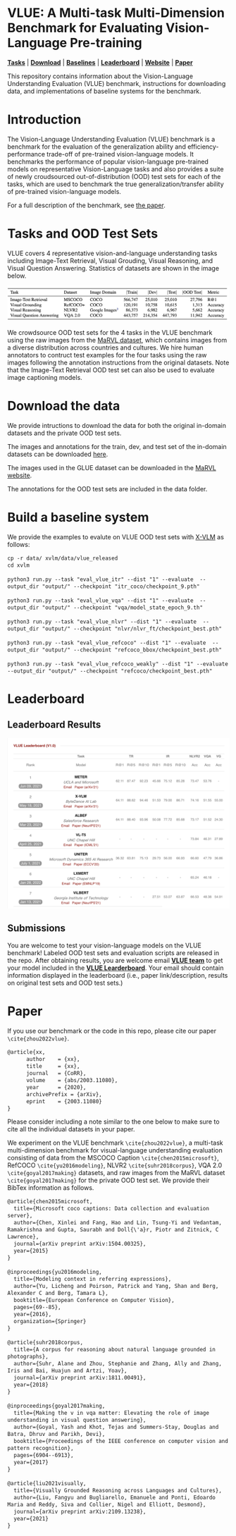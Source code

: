 # VLUE: A Multi-task Multi-Dimension Benchmark for Evaluating Vision-Language Pre-training

[**Tasks**](#tasks-and-OOD-test-sets) | [**Download**](#download-the-data) |
[**Baselines**](#build-a-baseline-system) |
[**Leaderboard**](https://vlue-benchmark.github.io/leaderboard.html) |
[**Website**](https://vlue-benchmark.github.io) |
[**Paper**](https://arxiv.org/pdf/2205.xxxx.pdf) 

This repository contains information about the Vision-Language Understanding Evaluation (VLUE) benchmark, instructions for downloading data, and
implementations of baseline systems for the benchmark.

# Introduction

The Vision-Language Understanding Evaluation (VLUE) benchmark is a benchmark for the evaluation of the generalization ability and efficiency-performance trade-off of pre-trained vision-language models. It benchmarks the performance of popular vision-language pre-trained models on representative Vision-Language tasks and also provides a suite of newly croudsourced out-of-distribution (OOD) test sets for each of the tasks, which are used to benchmark the true generalization/transfer ability of pre-trained vision-language models.

For a full description of the benchmark, see [the paper](https://arxiv.org/abs/2205.xxxx).

# Tasks and OOD Test Sets

VLUE covers 4 representative vision-and-language understanding tasks including Image-Text Retrieval, Visual Grouding, Visual Reasoning, and Visual Question Answering. Statistics of datasets are shown in the image below.

![Statistics of datasets in VLUE](vlue_tasks.png)

We crowdsource OOD test sets for the 4 tasks in the VLUE benchmark using the raw images from the [MaRVL dataset](https://marvl-challenge.github.io), which contains images from a diverse distribution across countries and cultures. We hire human annotators to contruct test examples for the four tasks using the raw images following the annotation instructions from the original datasets.  Note that the Image-Text Retrieval OOD test set can also be used to evaluate image captioning models.

# Download the data

We provide intructions to download the data for both the original in-domain datasets and the private OOD test sets.

The images and annotations for the train, dev, and test set of the in-domain datasets can be downloaded [here](https://drive.google.com/file/d/1XFz1Vtz7MCBLn4_1QEojhFJ5Iw3eH3X4/view?usp=sharing).

The images used in the GLUE dataset can be downloaded in the [MaRVL website](https://marvl-challenge.github.io/download).

The annotations for the OOD test sets are included in the data folder.


# Build a baseline system

We provide the examples to evalute on VLUE OOD test sets with [X-VLM](https://github.com/zengyan-97/X-VLM) as follows: 
```angular2html
cp -r data/ xvlm/data/vlue_released
cd xvlm

python3 run.py --task "eval_vlue_itr" --dist "1" --evaluate  --output_dir "output/" --checkpoint "itr_coco/checkpoint_9.pth"

python3 run.py --task "eval_vlue_vqa" --dist "1" --evaluate  --output_dir "output/" --checkpoint "vqa/model_state_epoch_9.th"

python3 run.py --task "eval_vlue_nlvr" --dist "1" --evaluate  --output_dir "output/" --checkpoint "nlvr/nlvr_ft/checkpoint_best.pth"

python3 run.py --task "eval_vlue_refcoco" --dist "1" --evaluate  --output_dir "output/" --checkpoint "refcoco_bbox/checkpoint_best.pth"

python3 run.py --task "eval_vlue_refcoco_weakly" --dist "1" --evaluate  --output_dir "output/" --checkpoint "refcoco/checkpoint_best.pth"
```



# Leaderboard

## Leaderboard Results

![VLUE Leaderboard](VLUE_leaderboard.png)


## Submissions

You are welcome to test your vision-language models on the VLUE benchmark! Labeled OOD test sets and evaluation scripts are released in the repo. After obtaining results, you are welcome email [**VLUE team**](wcszhou@outlook.com) to get your model included in the [**VLUE Learderboard**](https://vlue-benchmark.github.io/VLUE-website/leaderboard.html). Your email should contain information displayed in the leaderboard (i.e., paper link/description, results on original test sets and OOD test sets.)  

# Paper

If you use our benchmark or the code in this repo, please cite our paper `\cite{zhou2022vlue}`.
```
@article{xx,
      author    = {xx},
      title     = {xx},
      journal   = {CoRR},
      volume    = {abs/2003.11080},
      year      = {2020},
      archivePrefix = {arXiv},
      eprint    = {2003.11080}
}
```
Please consider including a note similar to the one below to make sure to cite all the individual datasets in your paper.

We experiment on the VLUE benchmark `\cite{zhou2022vlue}`, a multi-task multi-dimension benchmark for visual-language understanding evaluation consisting of data from the MSCOCO Caption `\cite{chen2015microsoft}`, RefCOCO `\cite{yu2016modeling}`, NLVR2 `\cite{suhr2018corpus}`, VQA 2.0 `\cite{goyal2017making}` datasets, and raw images from the MaRVL dataset `\cite{goyal2017making}` for the private OOD test set.  We provide their BibTex information as follows.
```
@article{chen2015microsoft,
  title={Microsoft coco captions: Data collection and evaluation server},
  author={Chen, Xinlei and Fang, Hao and Lin, Tsung-Yi and Vedantam, Ramakrishna and Gupta, Saurabh and Doll{\'a}r, Piotr and Zitnick, C Lawrence},
  journal={arXiv preprint arXiv:1504.00325},
  year={2015}
}

@inproceedings{yu2016modeling,
  title={Modeling context in referring expressions},
  author={Yu, Licheng and Poirson, Patrick and Yang, Shan and Berg, Alexander C and Berg, Tamara L},
  booktitle={European Conference on Computer Vision},
  pages={69--85},
  year={2016},
  organization={Springer}
}

@article{suhr2018corpus,
  title={A corpus for reasoning about natural language grounded in photographs},
  author={Suhr, Alane and Zhou, Stephanie and Zhang, Ally and Zhang, Iris and Bai, Huajun and Artzi, Yoav},
  journal={arXiv preprint arXiv:1811.00491},
  year={2018}
}

@inproceedings{goyal2017making,
  title={Making the v in vqa matter: Elevating the role of image understanding in visual question answering},
  author={Goyal, Yash and Khot, Tejas and Summers-Stay, Douglas and Batra, Dhruv and Parikh, Devi},
  booktitle={Proceedings of the IEEE conference on computer vision and pattern recognition},
  pages={6904--6913},
  year={2017}
}

@article{liu2021visually,
  title={Visually Grounded Reasoning across Languages and Cultures},
  author={Liu, Fangyu and Bugliarello, Emanuele and Ponti, Edoardo Maria and Reddy, Siva and Collier, Nigel and Elliott, Desmond},
  journal={arXiv preprint arXiv:2109.13238},
  year={2021}
}
```
